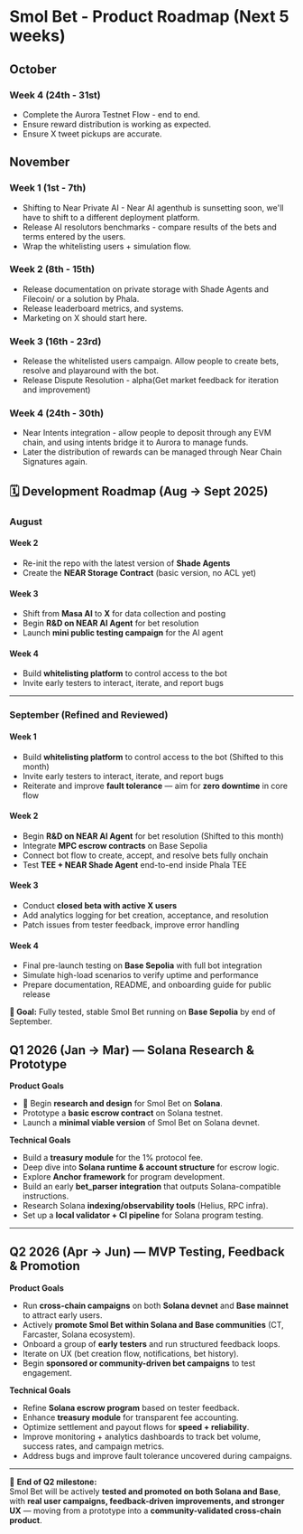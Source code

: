 # Smol Bet - Product Roadmap (Next 5 weeks)

## October 

### **Week 4** (24th - 31st)
- Complete the Aurora Testnet Flow - end to end.
- Ensure reward distribution is working as expected.
- Ensure X tweet pickups are accurate.

## November

### **Week 1** (1st - 7th)
- Shifting to Near Private AI - Near AI agenthub is sunsetting soon, we'll have to shift to a different deployment platform.
- Release AI resolutors benchmarks - compare results of the bets and terms entered by the users.
- Wrap the whitelisting users + simulation flow.

###  **Week 2** (8th - 15th)
- Release documentation on private storage with Shade Agents and Filecoin/ or a solution by Phala.
- Release leaderboard metrics, and systems. 
- Marketing on X should start here.


### **Week 3** (16th - 23rd)

- Release the whitelisted users campaign. Allow people to create bets, resolve and playaround with the bot.
- Release Dispute Resolution - alpha(Get market feedback for iteration and improvement)

### **Week 4** (24th - 30th)

- Near Intents integration - allow people to deposit through any EVM chain, and using intents bridge it to Aurora to manage funds.
- Later the distribution of rewards can be managed through Near Chain Signatures again.


## 🗓️ Development Roadmap (Aug → Sept 2025)

### **August**
#### **Week 2**
- Re-init the repo with the latest version of **Shade Agents**  
- Create the **NEAR Storage Contract** (basic version, no ACL yet)  

#### **Week 3**
- Shift from **Masa AI** to **X** for data collection and posting  
- Begin **R&D on NEAR AI Agent** for bet resolution  
- Launch **mini public testing campaign** for the AI agent  

#### **Week 4**
- Build **whitelisting platform** to control access to the bot  
- Invite early testers to interact, iterate, and report bugs  

---

### **September** (Refined and Reviewed)
#### **Week 1** 
- Build **whitelisting platform** to control access to the bot (Shifted to this month)
- Invite early testers to interact, iterate, and report bugs  
- Reiterate and improve **fault tolerance** — aim for **zero downtime** in core flow  


#### **Week 2**
- Begin **R&D on NEAR AI Agent** for bet resolution  (Shifted to this month)
- Integrate **MPC escrow contracts** on Base Sepolia  
- Connect bot flow to create, accept, and resolve bets fully onchain  
- Test **TEE + NEAR Shade Agent** end-to-end inside Phala TEE  

#### **Week 3**
- Conduct **closed beta with active X users**  
- Add analytics logging for bet creation, acceptance, and resolution  
- Patch issues from tester feedback, improve error handling  

#### **Week 4**
- Final pre-launch testing on **Base Sepolia** with full bot integration  
- Simulate high-load scenarios to verify uptime and performance  
- Prepare documentation, README, and onboarding guide for public release  

**🎯 Goal:** Fully tested, stable Smol Bet running on **Base Sepolia** by end of September.

## **Q1 2026 (Jan → Mar) — Solana Research & Prototype**  

**Product Goals**  
- 🚀 Begin **research and design** for Smol Bet on **Solana**.  
- Prototype a **basic escrow contract** on Solana testnet.
- Launch a **minimal viable version** of Smol Bet on Solana devnet.  


**Technical Goals**  
- Build a **treasury module** for the 1% protocol fee.  
- Deep dive into **Solana runtime & account structure** for escrow logic.  
- Explore **Anchor framework** for program development.  
- Build an early **bet_parser integration** that outputs Solana-compatible instructions.  
- Research Solana **indexing/observability tools** (Helius, RPC infra).  
- Set up a **local validator + CI pipeline** for Solana program testing.  

---

## **Q2 2026 (Apr → Jun) — MVP Testing, Feedback & Promotion**  

**Product Goals**  
- Run **cross-chain campaigns** on both **Solana devnet** and **Base mainnet** to attract early users.  
- Actively **promote Smol Bet within Solana and Base communities** (CT, Farcaster, Solana ecosystem).  
- Onboard a group of **early testers** and run structured feedback loops.  
- Iterate on UX (bet creation flow, notifications, bet history).  
- Begin **sponsored or community-driven bet campaigns** to test engagement.  

**Technical Goals**  
- Refine **Solana escrow program** based on tester feedback.  
- Enhance **treasury module** for transparent fee accounting.  
- Optimize settlement and payout flows for **speed + reliability**.  
- Improve monitoring + analytics dashboards to track bet volume, success rates, and campaign metrics.  
- Address bugs and improve fault tolerance uncovered during campaigns.  

---

🎯 **End of Q2 milestone:**  
Smol Bet will be actively **tested and promoted on both Solana and Base**, with **real user campaigns, feedback-driven improvements, and stronger UX** — moving from a prototype into a **community-validated cross-chain product**.  
